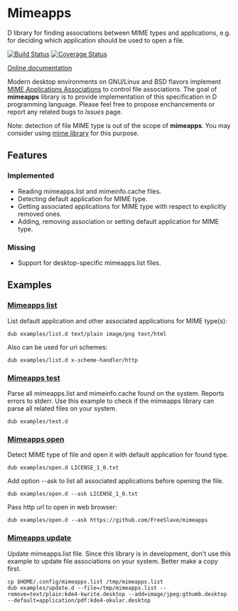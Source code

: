 # Mimeapps

D library for finding associations between MIME types and applications, e.g. for deciding which application should be used to open a file.

[![Build Status](https://travis-ci.org/FreeSlave/mimeapps.svg?branch=master)](https://travis-ci.org/FreeSlave/mimeapps) [![Coverage Status](https://coveralls.io/repos/github/FreeSlave/mimeapps/badge.svg?branch=master)](https://coveralls.io/github/FreeSlave/mimeapps?branch=master)

[Online documentation](https://freeslave.github.io/d-freedesktop/docs/mimeapps.html)

Modern desktop environments on GNU/Linux and BSD flavors implement [MIME Applications Associations](https://www.freedesktop.org/wiki/Specifications/mime-apps-spec/)
to control file associations. The goal of **mimeapps** library is to provide implementation of this specification in D programming language.
Please feel free to propose enchancements or report any related bugs to *Issues* page.

Note: detection of file MIME type is out of the scope of **mimeapps**. You may consider using [mime library](https://github.com/FreeSlave/mime) for this purpose.

## Features

### Implemented

* Reading mimeapps.list and mimeinfo.cache files.
* Detecting default application for MIME type.
* Getting associated applications for MIME type with respect to explicitly removed ones.
* Adding, removing association or setting default application for MIME type.

### Missing

* Support for desktop-specific mimeapps.list files.

## Examples

### [Mimeapps list](examples/list.d)

List default application and other associated applications for MIME type(s):

    dub examples/list.d text/plain image/png text/html

Also can be used for uri schemes:

    dub examples/list.d x-scheme-handler/http

### [Mimeapps test](examples/test.d)

Parse all mimeapps.list and mimeinfo.cache found on the system. Reports errors to stderr.
Use this example to check if the mimeapps library can parse all related files on your system.

    dub examples/test.d

### [Mimeapps open](examples/open.d)

Detect MIME type of file and open it with default application for found type.

    dub examples/open.d LICENSE_1_0.txt

Add option --ask to list all associated applications before opening the file.

    dub examples/open.d --ask LICENSE_1_0.txt

Pass http url to open in web browser:

    dub examples/open.d --ask https://github.com/FreeSlave/mimeapps

### [Mimeapps update](examples/update.d)

Update mimeapps.list file. Since this library is in development, don't use this example to update file associations on your system.
Better make a copy first.

    cp $HOME/.config/mimeapps.list /tmp/mimeapps.list
    dub examples/update.d --file=/tmp/mimeapps.list --remove=text/plain:kde4-kwrite.desktop --add=image/jpeg:gthumb.desktop --default=application/pdf:kde4-okular.desktop
